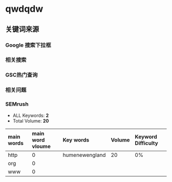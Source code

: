 
# qwdqdw

## 关键词来源

### Google 搜索下拉框

### 相关搜索

### GSC热门查询

### 相关问题

### SEMrush
- ALL Keywords: **2**
- Total Volume: **20**

| main words | main word vloume | Key words      | Volume | Keyword Difficulty |
| :--------- | :--------------- | :------------- | :----- | :----------------- |
| http       | 0                | humenewengland | 20     | 0%                 |
| org        | 0                |                |        |                    |
| www        | 0                |                |        |                    |
